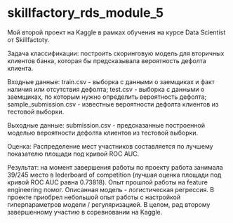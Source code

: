 # skillfactory_rds_module_5

Мой второй проект на Kaggle в рамках обучения на курсе Data Scientist от Skillfactoty.

Задача классификации: построить скоринговую модель для вторичных клиентов банка, которая бы предсказывала вероятность дефолта клиента. 

Входные данные: train.csv - выборка с данными о заемщиках и факт наличия или отсутствия дефолта; test.csv - выборка с данными о заемщиках, по которым нужно определить вероятность дефолта; sample_submission.csv - известные вероятности дефолта клиентов из тестовой выборки.

Выходные данные: submission.csv - предсказанные построенной моделью вероятности дефолта клиентов из тестовой выборки.

Оценка: Распределение мест участников составляется по лучшему показателю площади под кривой ROC AUC.

Результат: на момент завершения работы по проекту работа занимала 39/245 место в lederboard of competition (лучшая оценка площади под кривой ROC AUC равна 0.73818). Опыт прошлой работы на feature engineering помог. Описанная модель - логистическая регрессия. В проекте приобрел небольшой опыт работы с настройкой гиперпараметров модели / регуляризацией. В целом, рад второму завершенному участию в соревновании на Kaggle.

